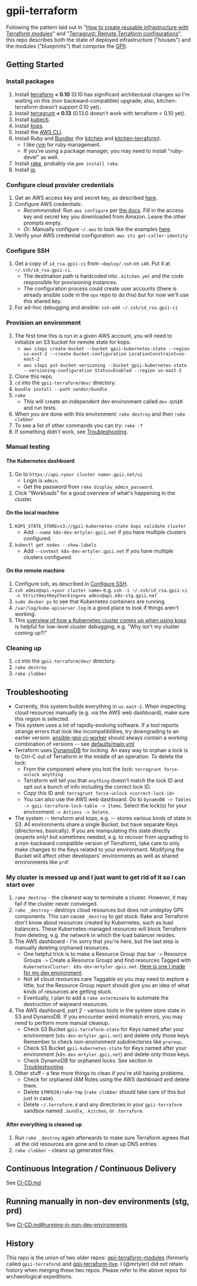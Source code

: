 # gpii-terraform

Following the pattern laid out in "[How to create reusable infrastructure with Terraform modules](https://blog.gruntwork.io/how-to-create-reusable-infrastructure-with-terraform-modules-25526d65f73d)" and "[Terragrunt: Remote Terraform configurations](https://github.com/gruntwork-io/terragrunt#keep-your-remote-state-configuration-dry)", this repo describes both the state of deployed infrastructure ("houses") and the modules ("blueprints") that comprise the [GPII](http://gpii.net/).

## Getting Started

### Install packages

1. Install [terraform](https://releases.hashicorp.com/terraform/) **< 0.10** (0.10 has significant architectural changes so I'm waiting on this (non backward-compatible) upgrade; also, kitchen-terraform doesn't support 0.10 yet).
1. Install [terragrunt](https://github.com/gruntwork-io/terragrunt#install-terragrunt) **< 0.13** (0.13.0 doesn't work with terraform < 0.10 yet).
1. Install [kubectl](https://kubernetes.io/docs/tasks/tools/install-kubectl/).
1. Install [kops](https://github.com/kubernetes/kops#installing).
1. Install the [AWS CLI](http://docs.aws.amazon.com/cli/latest/userguide/installing.html).
1. Install Ruby and [Bundler](http://bundler.io/) (for [kitchen](https://github.com/test-kitchen/test-kitchen) and [kitchen-terraform](https://github.com/newcontext-oss/kitchen-terraform)).
   * I like [rvm](https://rvm.io/) for ruby management.
   * If you're using a package manager, you may need to install "ruby-devel" as well.
1. Install [rake](https://github.com/ruby/rake), probably via `gem install rake`.
1. Install [jq](https://stedolan.github.io/jq/).

### Configure cloud provider credentials

1. Get an AWS access key and secret key, as described [here](http://docs.aws.amazon.com/general/latest/gr/aws-sec-cred-types.html).
1. Configure AWS credentials:
   * _Recommended:_ Run `aws configure` per [the docs](http://docs.aws.amazon.com/cli/latest/userguide/cli-chap-getting-started.html#cli-quick-configuration). Fill in the access key and secret key you downloaded from Amazon. Leave the other prompts empty.
   * _Or:_ Manually configure `~/.aws` to look like the examples [here](http://docs.aws.amazon.com/cli/latest/userguide/cli-multiple-profiles.html).
1. Verify your AWS credential configuration: `aws sts get-caller-identity`

### Configure SSH

1. Get a copy of `id_rsa.gpii-ci` from `~deploy/.ssh` on `i40`. Put it at `~/.ssh/id_rsa.gpii-ci`.
   * The destination path is hardcoded into `.kitchen.yml` and the code responsible for provisioning instances.
   * The configuration process could create user accounts (there is already ansible code in the `ops` repo to do this) but for now we'll use this shared key.
1. For ad-hoc debugging and ansible: `ssh-add ~/.ssh/id_rsa.gpii-ci`

### Provision an environment

1. The first time this is run in a given AWS account, you will need to initialize an S3 bucket for remote state for kops:
   * `aws s3api create-bucket --bucket gpii-kubernetes-state --region us-east-2 --create-bucket-configuration LocationConstraint=us-east-2`
   * `aws s3api put-bucket-versioning --bucket gpii-kubernetes-state --versioning-configuration Status=Enabled --region us-east-2`
1. Clone this repo.
1. `cd` into the `gpii-terraform/dev/` directory.
1. `bundle install --path vendor/bundle`
1. `rake`
   * This will create an independent dev environment called `dev-$USER` and run tests.
1. When you are done with this environment: `rake destroy` and then `rake clobber`
1. To see a list of other commands you can try: `rake -T`
1. If something didn't work, see [Troubleshooting](#troubleshooting).

### Manual testing

#### The Kubernetes dashboard

1. Go to `https://api.<your cluster name>.gpii.net/ui`
   * Login is `admin`.
   * Get the password from `rake display_admin_password`.
1. Click "Workloads" for a good overview of what's happening in the cluster.

#### On the local machine

1. `KOPS_STATE_STORE=s3://gpii-kubernetes-state kops validate cluster`
   * Add `--name k8s-dev-mrtyler.gpii.net` if you have multiple clusters configured.
1. `kubectl get nodes --show-labels`
   * Add `--context k8s-dev-mrtyler.gpii.net` if you have multiple clusters configured.

#### On the remote machine

1. Configure ssh, as described in [Configure SSH](#configure-ssh).
1. `ssh admin@api.<your cluster name>` e.g. `ssh -i ~/.ssh/id_rsa.gpii-ci -o StrictHostKeyChecking=no admin@api.k8s-stg.gpii.net`
1. `sudo docker ps` to see that Kubernetes containers are running.
1. `/var/log/kube-apiserver.log` is a good place to look if things aren't working.
1. This [overview of how a Kubernetes cluster comes up when using kops](https://github.com/kubernetes/kops/blob/master/docs/boot-sequence.md) is helpful for low-level cluster debugging, e.g. "Why isn't my cluster coming up?!"

### Cleaning up

1. `cd` into the `gpii-terraform/dev/` directory.
1. `rake destroy`
1. `rake clobber`

## Troubleshooting

* Currently, this system builds everything in `us-east-2`. When inspecting cloud resources manually (e.g. via the AWS web dashboard), make sure this region is selected.
* This system uses a lot of rapidly-evolving software. If a tool reports strange errors that look like incompatibilities, try downgrading to an earlier version. [ansible-gpii-ci-worker](https://github.com/idi-ops/ansible-gpii-ci-worker/) should always contain a working combination of versions -- see [defaults/main.yml](https://github.com/idi-ops/ansible-gpii-ci-worker/blob/master/defaults/main.yml)
* Terraform uses [DynamoDB](https://aws.amazon.com/dynamodb/) for locking. An easy way to orphan a lock is to Ctrl-C out of Terraform in the middle of an operation. To delete the lock:
   * From the component where you lost the lock: `terragrunt force-unlock anything`
   * Terraform will tell you that `anything` doesn't match the lock ID and spit out a bunch of info including the correct lock ID.
   * Copy this ID and: `terragrunt force-unlock <correct-lock-id>`
   * You can also use the AWS web dashboard. Go to `DynamoDB -> Tables -> gpii-terraform-lock-table -> Items`. Select the lock(s) for your environment `-> Actions -> Delete`.
* The system -- terraform and kops, e.g. -- stores various kinds of state in S3. All environments share a single Bucket, but have separate Keys (directories, basically). If you are manipulating this state directly (experts only! but sometimes needed, e.g. to recover from upgrading to a non-backward compatible version of Terraform), take care to only make changes to the Keys related to your environment. Modifying the Bucket will affect other developers' environments as well as shared environments like `prd`!

### My cluster is messed up and I just want to get rid of it so I can start over

1. `rake destroy` - the cleanest way to terminate a cluster. However, it may fail if the cluster never converged.
1. `rake _destroy` - destroys cloud resources but does not undeploy GPII components. This can cause `_destroy` to get stuck: Rake and Terraform don't know about resources created by Kubernetes, such as load balancers. These Kubernetes-managed resources will block Terraform from deleting, e.g. the network in which the load balancer resides.
1. The AWS dashboard - I'm sorry that you're here, but the last step is manually deleting orphaned resources.
   * One helpful trick is to make a Resource Group (top bar `->` Resource Groups `->` Create a Resource Group) and find resources Tagged with `KubernetesCluster: k8s-dev-mrtyler.gpii.net`. [Here is one I made for my dev environment](https://resources.console.aws.amazon.com/r/group#sharedgroup=%7B%22name%22%3A%22k8s-dev-tyler%22%2C%22regions%22%3A%22all%22%2C%22resourceTypes%22%3A%22all%22%2C%22tagFilters%22%3A%5B%7B%22key%22%3A%22KubernetesCluster%22%2C%22values%22%3A%5B%22k8s-dev-tyler.gpii.net%22%5D%7D%5D%7D).
   * Not all cloud resources care Taggable so you may need to explore a little, but the Resource Group report should give you an idea of what kinds of resources are getting stuck.
   * Eventually, I plan to add a `rake exterminate` to automate the destruction of wayward resources.
1. The AWS dashboard, part 2 - various tools in the system store state in S3 and DynamoDB. If you encounter weird mismatch errors, you may need to perform more manual cleanup.
   * Check S3 Bucket `gpii-terraform-state` for Keys named after your environment (`k8s-dev-mrtyler.gpii.net`) and delete only those keys. Remember to check non-environment subdirectories like `prereqs`.
   * Check S3 Bucket `gpii-kubernetes-state` for Keys named after your environment (`k8s-dev-mrtyler.gpii.net`) and delete only those keys.
   * Check DynamoDB for orphaned locks. See section in [Troubleshooting](#troubleshooting).
1. Other stuff - a few more things to clean if you're still having problems.
   * Check for orphaned IAM Roles using the AWS dashboard and delete them.
   * Delete `$TMPDIR/rake-tmp` (`rake clobber` should take care of this but just in case).
   * Delete `~/.terraform.d` and any directories in your `gpii-terraform` sandbox named `.bundle`, `.kitchen`, or `.terraform`.

#### After everything is cleaned up

1. Run `rake _destroy` again afterwards to make sure Terraform agrees that all the old resources are gone and to clean up DNS entries.
1. `rake clobber` - cleans up generated files.

## Continuous Integration / Continuous Delivery

See [CI-CD.md](CI-CD.md)

## Running manually in non-dev environments (stg, prd)

See [CI-CD.md#running-in-non-dev-environments](CI-CD.md#running-manually-in-non-dev-environments-stg-prd)

## History

This repo is the union of two older repos: [gpii-terraform-modules](https://github.com/mrtyler/gpii-terraform-modules) (formerly called `gpii-terraform`) and [gpii-terraform-live](https://github.com/mrtyler/gpii-terraform-live). I (@mrtyler) did not retain history when merging these two repos. Please refer to the above repos for archaeological expeditions.
